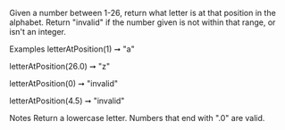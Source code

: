 Given a number between 1-26, return what letter is at that position in the alphabet. Return "invalid" if the number given is not within that range, or isn't an integer.

Examples
letterAtPosition(1) ➞ "a"

letterAtPosition(26.0) ➞ "z"

letterAtPosition(0) ➞ "invalid"

letterAtPosition(4.5) ➞ "invalid"

Notes
Return a lowercase letter.
Numbers that end with ".0" are valid.
